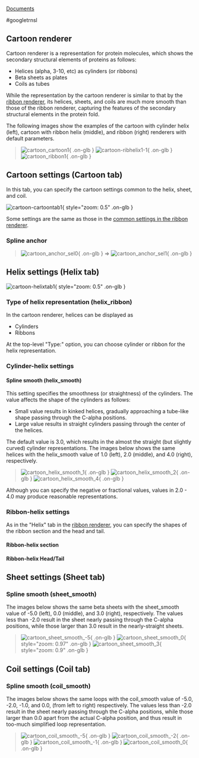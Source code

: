 [Documents](../../../en/Documents)

#googletrnsl

## Cartoon renderer
Cartoon renderer is a representation for protein molecules,
which shows the secondary structural elements of proteins as follows:

*  Helices (alpha, 3-10, etc) as cylinders (or ribbons)
*  Beta sheets as plates
*  Coils as tubes

While the representation by the cartoon renderer is similar to that by the [ribbon renderer](../../../en/cuemol2/RibbonRenderer),
its helices, sheets, and coils are much more smooth than those of the ribbon renderer,
capturing the features of the secondary structural elements in the protein fold.

The following images show the examples of the cartoon with cylinder helix (left), cartoon with ribbon helix (middle), and ribbon (right) renderers with default parameters.

> ![cartoon_cartoon1](../../../assets/images/cuemol2/CartoonRenderer/cartoon_cartoon1.png){ .on-glb }  ![cartoon-ribhelix1-1](../../../assets/images/cuemol2/CartoonRenderer/cartoon-ribhelix1-1.png){ .on-glb } ![cartoon_ribbon1](../../../assets/images/cuemol2/CartoonRenderer/cartoon_ribbon1.png){ .on-glb }

## Cartoon settings (Cartoon tab)
In this tab, you can specify the cartoon settings common to the helix, sheet, and coil.

![cartoon-cartoontab1](../../../assets/images/cuemol2/CartoonRenderer/cartoon-cartoontab1.png){ style="zoom: 0.5" .on-glb }

Some settings are the same as those in the [common settings in the ribbon renderer](../../../en/cuemol2/RibbonRenderer).

### Spline anchor


> ![cartoon_anchor_sel0](../../../assets/images/cuemol2/CartoonRenderer/cartoon_anchor_sel0.png){ .on-glb } &#8658; ![cartoon_anchor_sel1](../../../assets/images/cuemol2/CartoonRenderer/cartoon_anchor_sel1.png){ .on-glb }

## Helix settings (Helix tab)

![cartoon-helixtab1](../../../assets/images/cuemol2/CartoonRenderer/cartoon-helixtab1.png){ style="zoom: 0.5" .on-glb }

### Type of helix representation (helix_ribbon)
In the cartoon renderer, helices can be displayed as

*  Cylinders
*  Ribbons

At the top-level "Type:" option, you can choose cylinder or ribbon for the helix representation.

### Cylinder-helix settings
#### Spline smooth (helix_smooth)
This setting specifies the smoothness (or straightness) of the cylinders.
The value affects the shape of the cylinders as follows:

*  Small value results in kinked helices, gradually approaching a tube-like shape passing through the C-alpha positions.
*  Large value results in straight cylinders passing through the center of the helices.

The default value is 3.0, which results in the almost the straight (but slightly curved) cylinder representations.
The images below shows the same helices with the helix_smooth value of 1.0 (left), 2.0 (middle), and 4.0 (right), respectively.


> ![cartoon_helix_smooth_1](../../../assets/images/cuemol2/CartoonRenderer/cartoon_helix_smooth_1.png){ .on-glb } ![cartoon_helix_smooth_2](../../../assets/images/cuemol2/CartoonRenderer/cartoon_helix_smooth_2.png){ .on-glb } ![cartoon_helix_smooth_4](../../../assets/images/cuemol2/CartoonRenderer/cartoon_helix_smooth_4.png){ .on-glb }

Although you can specify the negative or fractional values,
values in 2.0 - 4.0 may produce reasonable representations.


### Ribbon-helix settings
As in the "Helix" tab in the [ribbon renderer](../../../en/cuemol2/RibbonRenderer),
you can specify the shapes of the ribbon section and the head and tail.
#### Ribbon-helix section

#### Ribbon-helix Head/Tail

## Sheet settings (Sheet tab)
### Spline smooth (sheet_smooth)
The images below shows the same beta sheets with the sheet_smooth value of -5.0 (left), 0.0 (middle), and 3.0 (right), respectively. The values less than -2.0 result in the sheet nearly passing through the C-alpha positions, while those larger than 3.0 result in the nearly-straight sheets.

> ![cartoon_sheet_smooth_-5](../../../assets/images/cuemol2/CartoonRenderer/cartoon_sheet_smooth_-5.png){ .on-glb } ![cartoon_sheet_smooth_0](../../../assets/images/cuemol2/CartoonRenderer/cartoon_sheet_smooth_0.png){ style="zoom: 0.97" .on-glb } ![cartoon_sheet_smooth_3](../../../assets/images/cuemol2/CartoonRenderer/cartoon_sheet_smooth_3.png){ style="zoom: 0.9" .on-glb }

## Coil settings (Coil tab)
### Spline smooth (coil_smooth)
The images below shows the same loops with the coil_smooth value of -5.0, -2.0, -1.0, and 0.0, (from left to right) respectively.
The values less than -2.0 result in the sheet nearly passing through the C-alpha positions, while those larger than 0.0 apart from the actual C-alpha position, and thus result in too-much simplified loop representation.

> ![cartoon_coil_smooth_-5](../../../assets/images/cuemol2/CartoonRenderer/cartoon_coil_smooth_-5.png){ .on-glb } ![cartoon_coil_smooth_-2](../../../assets/images/cuemol2/CartoonRenderer/cartoon_coil_smooth_-2.png){ .on-glb } ![cartoon_coil_smooth_-1](../../../assets/images/cuemol2/CartoonRenderer/cartoon_coil_smooth_-1.png){ .on-glb } ![cartoon_coil_smooth_0](../../../assets/images/cuemol2/CartoonRenderer/cartoon_coil_smooth_0.png){ .on-glb }
